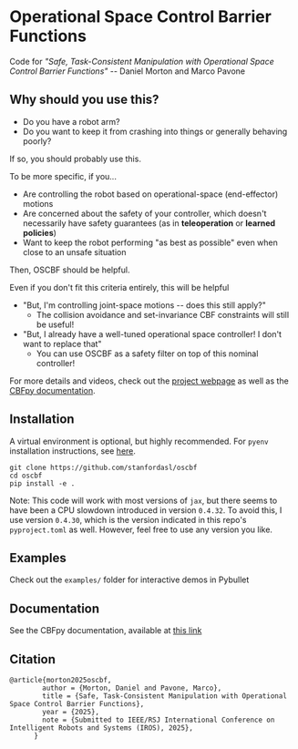 # Operational Space Control Barrier Functions

Code for *"Safe, Task-Consistent Manipulation with Operational Space Control Barrier Functions"* -- Daniel Morton and Marco Pavone

## Why should you use this?

- Do you have a robot arm?
- Do you want to keep it from crashing into things or generally behaving poorly?

If so, you should probably use this.

To be more specific, if you...
- Are controlling the robot based on operational-space (end-effector) motions
- Are concerned about the safety of your controller, which doesn't necessarily have safety guarantees (as in **teleoperation** or **learned policies**)
- Want to keep the robot performing "as best as possible" even when close to an unsafe situation

Then, OSCBF should be helpful. 

Even if you don't fit this criteria entirely, this will be helpful
- "But, I'm controlling joint-space motions -- does this still apply?"
  - The collision avoidance and set-invariance CBF constraints will still be useful!
- "But, I already have a well-tuned operational space controller! I don't want to replace that"
  - You can use OSCBF as a safety filter on top of this nominal controller!

For more details and videos, check out the [project webpage](https://stanfordasl.github.io/oscbf/) as well as the [CBFpy documentation](https://danielpmorton.github.io/cbfpy/).


## Installation

A virtual environment is optional, but highly recommended. For `pyenv` installation instructions, see [here](https://danielpmorton.github.io/cbfpy/pyenv).

```
git clone https://github.com/stanfordasl/oscbf
cd oscbf
pip install -e .
```

Note: This code will work with most versions of `jax`, but there seems to have been a CPU slowdown introduced in version `0.4.32`. To avoid this, I use version `0.4.30`, which is the version indicated in this repo's `pyproject.toml` as well. However, feel free to use any version you like.

## Examples

Check out the `examples/` folder for interactive demos in Pybullet

## Documentation

See the CBFpy documentation, available at [this link](https://danielpmorton.github.io/cbfpy)


## Citation
```
@article{morton2025oscbf,
        author = {Morton, Daniel and Pavone, Marco},
        title = {Safe, Task-Consistent Manipulation with Operational Space Control Barrier Functions},
        year = {2025},
        note = {Submitted to IEEE/RSJ International Conference on Intelligent Robots and Systems (IROS), 2025},
      }
```

